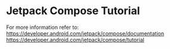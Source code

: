 # Jetpack Compose Tutorial

For more information refer to:
https://developer.android.com/jetpack/compose/documentation
https://developer.android.com/jetpack/compose/tutorial
